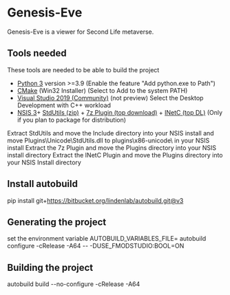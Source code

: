 # Genesis-Eve

Genesis-Eve is a viewer for Second Life metaverse.

## Tools needed
These tools are needed to be able to build the project
 - [Python 3](https://www.python.org/downloads/) version >=3.9 (Enable the feature "Add python.exe to Path")
 - [CMake](http://www.cmake.org/download/) (Win32 Installer) (Select to Add to the system PATH)
 - [Visual Studio 2019 (Community)](https://visualstudio.microsoft.com/downloads/) (not preview) Select the Desktop Development with C++ workload
 - [NSIS 3](https://nsis.sourceforge.io/Download)+ [StdUtils (zip)](https://github.com/lordmulder/stdutils/releases) + [7z Plugin (top download)](https://nsis.sourceforge.io/Nsis7z_plug-in) + [INetC (top DL)](https://nsis.sourceforge.io/Inetc_plug-in) (Only if you plan to package for distribution) 

Extract StdUtils and move the Include directory into your NSIS install and
move Plugins\Unicode\StdUtils.dll to plugins\x86-unicode\ in your NSIS install
Extract the 7z Plugin and move the Plugins directory into your NSIS install directory
Extract the INetC Plugin and move the Plugins directory into your NSIS Install directory

## Install autobuild
pip install git+https://bitbucket.org/lindenlab/autobuild.git@v3

## Generating the project
set the environment variable AUTOBUILD_VARIABLES_FILE=<path-to-your-variables-file>
autobuild configure -cRelease -A64 --  -DUSE_FMODSTUDIO:BOOL=ON

## Building the project
autobuild build --no-configure -cRelease -A64

